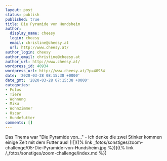 ```yaml
---
layout: post
status: publish
published: true
title: Die Pyramide von Hundsheim
author:
  display_name: cheesy
  login: cheesy
  email: christine@cheesy.at
  url: http://www.cheesy.at/
author_login: cheesy
author_email: christine@cheesy.at
author_url: http://www.cheesy.at/
wordpress_id: 40934
wordpress_url: http://www.cheesy.at/?p=40934
date: '2020-03-28 08:15:38 +0000'
date_gmt: '2020-03-28 07:15:38 +0000'
categories:
- Fotos
- Tiere
- Wohnung
- Miku
- Wohnzimmer
- Oscar
- Hundefutter
comments: []
---
```

Das Thema war "Die Pyramide von..." - ich denke die zwei Stinker kommen einige Zeit mit dem Futter aus!
[![]({% link _fotos/sonstiges/zoom-challenge/05-Die-Pyramide-von-Hundsheim.jpg %})]({% link /_fotos/sonstiges/zoom-challenge/index.md %})
